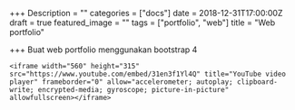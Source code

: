 +++
Description = ""
categories = ["docs"]
date = 2018-12-31T17:00:00Z
draft = true
featured_image = ""
tags = ["portfolio", "web"]
title = "Web portfolio"

+++
Buat web portfolio menggunakan bootstrap 4

    <iframe width="560" height="315" src="https://www.youtube.com/embed/31en3f1Yl4Q" title="YouTube video player" frameborder="0" allow="accelerometer; autoplay; clipboard-write; encrypted-media; gyroscope; picture-in-picture" allowfullscreen></iframe>